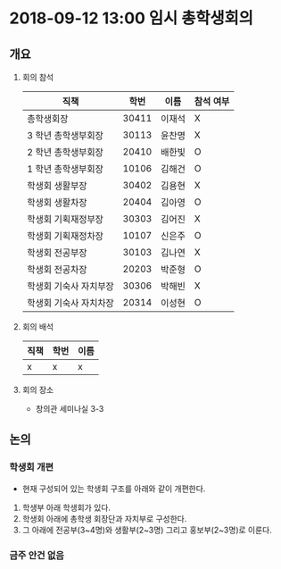 # 2018-09-12 13:00 임시 총학생회의

## 개요

1.  회의 참석

    | 직책                   | 학번  | 이름   | 참석 여부 |
    | --------------------- | ----- | ------ | -------- |
    | 총학생회장             | 30411 | 이재석 | X        |
    | 3 학년 총학생부회장    | 30113 | 윤찬명 | X         |
    | 2 학년 총학생부회장    | 20410 | 배한빛 | O         |
    | 1 학년 총학생부회장    | 10106 | 김해건 | O         |
    | 학생회 생활부장        | 30402 | 김용현 | X         |
    | 학생회 생활차장        | 20404 | 김아영 | O         |
    | 학생회 기획재정부장    | 30303 | 김어진 | X         |
    | 학생회 기획재정차장    | 10107 | 신은주 | O         |
    | 학생회 전공부장        | 30103 | 김나연 | X         |
    | 학생회 전공차장        | 20203 | 박준형 | O         |
    | 학생회 기숙사 자치부장 | 30306 | 박해빈 | X         |
    | 학생회 기숙사 자치차장 | 20314 | 이성현 | O         |

2.  회의 배석

    | 직책 | 학번 | 이름 |
    | ---- | ---- | ---- |
    | x | x | x |

3.  회의 장소
    -   창의관 세미나실 3-3

## 논의
### 학생회 개편
-   현재 구성되어 있는 학생회 구조를 아래와 같이 개편한다.
1.  학생부 아래 학생회가 있다.
1.  학생회 아래에 총학생 회장단과 자치부로 구성한다. 
1.  그 아래에 전공부(3~4명)와 생활부(2~3명) 그리고 홍보부(2~3명)로 이룬다.

### 금주 안건 없음